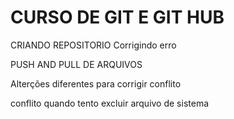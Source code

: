 # CURSO DE GIT E GIT HUB

CRIANDO REPOSITORIO Corrigindo erro

PUSH AND PULL DE ARQUIVOS

Alterções diferentes para corrigir conflito

conflito quando tento excluir arquivo de sistema





